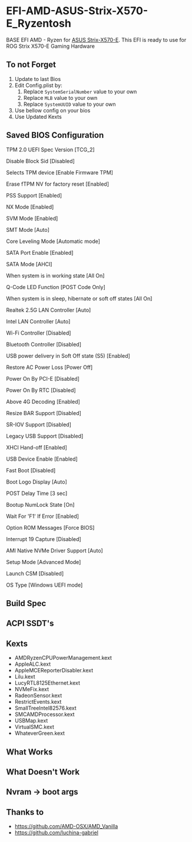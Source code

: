 # EFI-AMD-ASUS-Strix-X570-E_Ryzentosh
BASE EFI AMD - Ryzen for [ASUS Strix-X570-E](https://rog.asus.com/motherboards/rog-strix/rog-strix-x570-e-gaming-model/).
This EFI is ready to use for ROG Strix X570-E Gaming Hardware 

## To not Forget
1. Update to last Bios 
2. Edit Config.plist by:
   1. Replace `SystemSerialNumber` value to your own 
   2. Replace `MLB` value to your own 
   3. Replace `SystemUUID` value to your own
3. Use bellow config on your bios
4. Use Updated Kexts

## Saved BIOS Configuration 
TPM 2.0 UEFI Spec Version [TCG_2]

Disable Block Sid [Disabled]

Selects TPM device [Enable Firmware TPM]

Erase fTPM NV for factory reset [Enabled]

PSS Support [Enabled]

NX Mode [Enabled]

SVM Mode [Enabled]

SMT Mode [Auto]

Core Leveling Mode [Automatic mode]

SATA Port Enable [Enabled]

SATA Mode [AHCI]

When system is in working state [All On]

Q-Code LED Function [POST Code Only]

When system is in sleep, hibernate or soft off states [All On]

Realtek 2.5G LAN Controller [Auto]

Intel LAN Controller [Auto]

Wi-Fi Controller [Disabled]

Bluetooth Controller [Disabled]

USB power delivery in Soft Off state (S5) [Enabled]

Restore AC Power Loss [Power Off]

Power On By PCI-E [Disabled]

Power On By RTC [Disabled]

Above 4G Decoding [Enabled]

Resize BAR Support [Disabled]

SR-IOV Support [Disabled]

Legacy USB Support [Disabled]

XHCI Hand-off [Enabled]

USB Device Enable [Enabled]

Fast Boot [Disabled]

Boot Logo Display [Auto]

POST Delay Time [3 sec]

Bootup NumLock State [On]

Wait For 'F1' If Error [Enabled]

Option ROM Messages [Force BIOS]

Interrupt 19 Capture [Disabled]

AMI Native NVMe Driver Support [Auto]

Setup Mode [Advanced Mode]

Launch CSM [Disabled]

OS Type [Windows UEFI mode]


## Build Spec

## ACPI SSDT's

## Kexts
- AMDRyzenCPUPowerManagement.kext
- AppleALC.kext
- AppleMCEReporterDisabler.kext
- Lilu.kext
- LucyRTL8125Ethernet.kext
- NVMeFix.kext
- RadeonSensor.kext
- RestrictEvents.kext
- SmallTreeIntel82576.kext
- SMCAMDProcessor.kext
- USBMap.kext
- VirtualSMC.kext
- WhateverGreen.kext


## What Works

## What Doesn't Work

## Nvram -> boot args

## Thanks to 
- https://github.com/AMD-OSX/AMD_Vanilla
- https://github.com/luchina-gabriel


